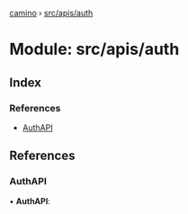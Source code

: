 [camino](../README.md) › [src/apis/auth](src_apis_auth.md)

# Module: src/apis/auth

## Index

### References

* [AuthAPI](src_apis_auth.md#authapi)

## References

###  AuthAPI

• **AuthAPI**:
